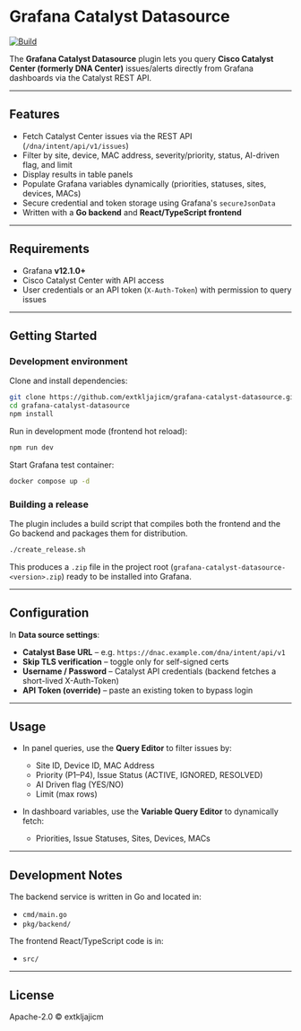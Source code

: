 # Grafana Catalyst Datasource

[![Build](https://github.com/extkljajicm/grafana-catalyst-datasource/actions/workflows/ci.yml/badge.svg?branch=main)](https://github.com/extkljajicm/grafana-catalyst-datasource/actions/workflows/ci.yml)

The **Grafana Catalyst Datasource** plugin lets you query **Cisco Catalyst Center (formerly DNA Center)** issues/alerts directly from Grafana dashboards via the Catalyst REST API.

---

## Features

- Fetch Catalyst Center issues via the REST API (`/dna/intent/api/v1/issues`)
- Filter by site, device, MAC address, severity/priority, status, AI-driven flag, and limit
- Display results in table panels
- Populate Grafana variables dynamically (priorities, statuses, sites, devices, MACs)
- Secure credential and token storage using Grafana's `secureJsonData`
- Written with a **Go backend** and **React/TypeScript frontend**

---

## Requirements

- Grafana **v12.1.0+**
- Cisco Catalyst Center with API access
- User credentials or an API token (`X-Auth-Token`) with permission to query issues

---

## Getting Started

### Development environment

Clone and install dependencies:

```bash
git clone https://github.com/extkljajicm/grafana-catalyst-datasource.git
cd grafana-catalyst-datasource
npm install
```

Run in development mode (frontend hot reload):

```bash
npm run dev
```

Start Grafana test container:

```bash
docker compose up -d
```

### Building a release

The plugin includes a build script that compiles both the frontend and the Go backend and packages them for distribution.

```bash
./create_release.sh
```

This produces a `.zip` file in the project root (`grafana-catalyst-datasource-<version>.zip`) ready to be installed into Grafana.

---

## Configuration

In **Data source settings**:
- **Catalyst Base URL** – e.g. `https://dnac.example.com/dna/intent/api/v1`
- **Skip TLS verification** – toggle only for self-signed certs
- **Username / Password** – Catalyst API credentials (backend fetches a short-lived X-Auth-Token)
- **API Token (override)** – paste an existing token to bypass login

---

## Usage

- In panel queries, use the **Query Editor** to filter issues by:
  - Site ID, Device ID, MAC Address
  - Priority (P1–P4), Issue Status (ACTIVE, IGNORED, RESOLVED)
  - AI Driven flag (YES/NO)
  - Limit (max rows)

- In dashboard variables, use the **Variable Query Editor** to dynamically fetch:
  - Priorities, Issue Statuses, Sites, Devices, MACs

---

## Development Notes

The backend service is written in Go and located in:

- `cmd/main.go`
- `pkg/backend/`

The frontend React/TypeScript code is in:

- `src/`

---

## License

Apache-2.0 © extkljajicm
